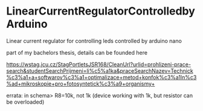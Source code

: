 # LinearCurrentRegulatorControlledbyArduino
Linear current regulator for controlling leds controlled by arduino nano

part of my bachelors thesis, details can be founded here

https://wstag.jcu.cz/StagPortletsJSR168/CleanUrl?urlid=prohlizeni-prace-search&studentSearchPrijmeni=li%c5%a1ka&praceSearchNazev=Technick%c3%a1+a+softwarov%c3%a1+optimalizace+metod+konfok%c3%a1ln%c3%ad+mikroskopie+pro+fotosyntetick%c3%a9+organismy+





errata: in schema> R8=10k, not 1k
(device working with 1k, but resistor can be overloaded)